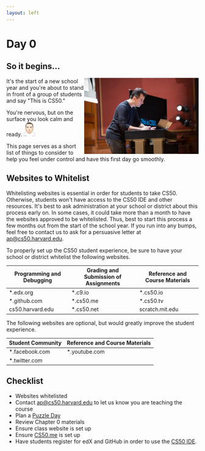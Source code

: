 ```yaml
---
layout: left
---
```


# Day 0

## So it begins...

<img src="david.jpg" alt="David" width="300" align="right">

It's the start of a new school year and you're about to stand in front of a group of students and say "This is CS50."

You're nervous, but on the surface you look calm and ready. <img src="eminem.jpg" alt="eminem" width="30">

This page serves as a short list of things to consider to help you feel under control and have this first day go smoothly.

## Websites to Whitelist

Whitelisting websites is essential in order for students to take CS50. Otherwise, students won't have access to the CS50 IDE and other resources.  It's best to ask administration at your school or district about this process early on. In some cases, it could take more than a month to have the websites approved to be whitelisted. Thus, best to start this process a few months out from the start of the school year. If you run into any bumps, feel free to contact us to ask for a persuasive letter at ap@cs50.harvard.edu.

To properly set up the CS50 student experience, be sure to have your school or district whitelist the following websites.

| Programming and Debugging | Grading and Submission of Assignments | Reference and Course Materials |
|---------------------------|---------------------------------------|--------------------------------|
| *.edx.org                 | *.c9.io                               | *.cs50.io                      |
| *.github.com              | *.cs50.me                             | *.cs50.tv                      |
| cs50.harvard.edu          | *.cs50.net                            | scratch.mit.edu                |

The following websites are optional, but would greatly improve the student experience.

| Student Community | Reference and Course Materials |
|-------------------|--------------------------------|
| *.facebook.com    | *.youtube.com                  |
| *.twitter.com     |                                |

## Checklist

* Websites whitelisted
* Contact [ap@cs50.harvard.edu](mailto:ap@cs50.harvard.edu) to let us know you are teaching the course
* Plan a [Puzzle Day](../events/puzzleday)
* Review Chapter 0 materials
* Ensure class website is set up
* Ensure [CS50.me](../classroom) is set up
* Have students register for edX and GitHub in order to use the [CS50 IDE](../resources/pdf/cs50ide.pdf).
